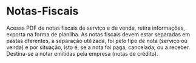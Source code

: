 # Notas-Fiscais
Acessa PDF de notas fiscais de serviço e de venda, retira informações, exporta na forma de planilha. As notas fiscais devem estar separadas em pastas dferentes, a separação utilizada, foi pelo tipo de nota (serviço ou venda) e por situação, isto é, se a nota foi paga, cancelada, ou a receber. Destina-se a notar emitidas pela empresa (notas de crédito).
#
